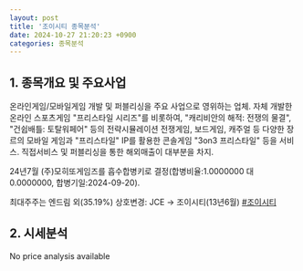 ```yaml
---
layout: post
title: '조이시티 종목분석'
date: 2024-10-27 21:20:23 +0900
categories: 종목분석
---
```


## 1. 종목개요 및 주요사업

온라인게임/모바일게임 개발 및 퍼블리싱을 주요 사업으로 영위하는 업체. 자체 개발한 온라인 스포츠게임 "프리스타일 시리즈"를 비롯하여, "캐리비안의 해적: 전쟁의 물결", "건쉽배틀: 토탈워페어" 등의 전략시뮬레이션 전쟁게임, 보드게임, 캐주얼 등 다양한 장르의 모바일 게임과 "프리스타일" IP를 활용한 콘솔게임 "3on3 프리스타일" 등을 서비스. 직접서비스 및 퍼블리싱을 통한 해외매출이 대부분을 차지.

24년7월 (주)모히또게임즈를 흡수합병키로 결정(합병비율:1.0000000 대 0.0000000, 합병기일:2024-09-20).

최대주주는 엔드림 외(35.19%) 상호변경: JCE -> 조이시티(13년6월)
[#조이시티](#)

## 2. 시세분석

No price analysis available

